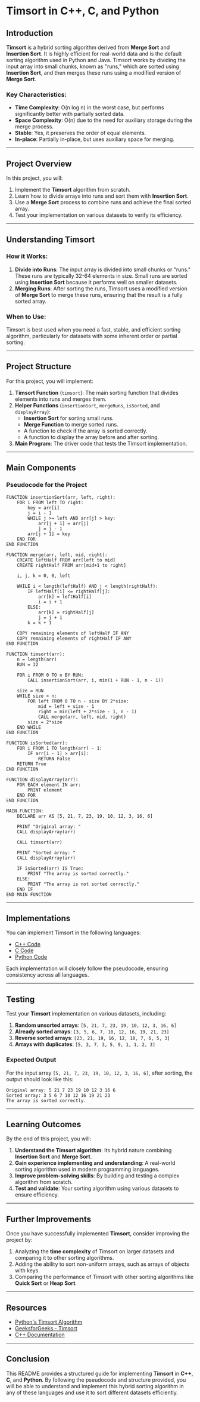 # **Timsort in C++, C, and Python**

## **Introduction**

**Timsort** is a hybrid sorting algorithm derived from **Merge Sort** and **Insertion Sort**. It is highly efficient for real-world data and is the default sorting algorithm used in Python and Java. Timsort works by dividing the input array into small chunks, known as "runs," which are sorted using **Insertion Sort**, and then merges these runs using a modified version of **Merge Sort**. 

### **Key Characteristics**:
- **Time Complexity**: O(n log n) in the worst case, but performs significantly better with partially sorted data.
- **Space Complexity**: O(n) due to the need for auxiliary storage during the merge process.
- **Stable**: Yes, it preserves the order of equal elements.
- **In-place**: Partially in-place, but uses auxiliary space for merging.

---

## **Project Overview**

In this project, you will:
1. Implement the **Timsort** algorithm from scratch.
2. Learn how to divide arrays into runs and sort them with **Insertion Sort**.
3. Use a **Merge Sort** process to combine runs and achieve the final sorted array.
4. Test your implementation on various datasets to verify its efficiency.

---

## **Understanding Timsort**

### **How it Works**:
1. **Divide into Runs**: The input array is divided into small chunks or "runs." These runs are typically 32-64 elements in size. Small runs are sorted using **Insertion Sort** because it performs well on smaller datasets.
2. **Merging Runs**: After sorting the runs, Timsort uses a modified version of **Merge Sort** to merge these runs, ensuring that the result is a fully sorted array.

### **When to Use**:
Timsort is best used when you need a fast, stable, and efficient sorting algorithm, particularly for datasets with some inherent order or partial sorting.

---

## **Project Structure**

For this project, you will implement:
1. **Timsort Function** (`timsort`): The main sorting function that divides elements into runs and merges them.
2. **Helper Functions** (`insertionSort`, `mergeRuns`, `isSorted`, and `displayArray`): 
   - **Insertion Sort** for sorting small runs.
   - **Merge Function** to merge sorted runs.
   - A function to check if the array is sorted correctly.
   - A function to display the array before and after sorting.
3. **Main Program**: The driver code that tests the Timsort implementation.

---

## **Main Components**

### **Pseudocode for the Project**

```plaintext
FUNCTION insertionSort(arr, left, right):
    FOR i FROM left TO right:
        key = arr[i]
        j = i - 1
        WHILE j >= left AND arr[j] > key:
            arr[j + 1] = arr[j]
            j = j - 1
        arr[j + 1] = key
    END FOR
END FUNCTION

FUNCTION merge(arr, left, mid, right):
    CREATE leftHalf FROM arr[left to mid]
    CREATE rightHalf FROM arr[mid+1 to right]

    i, j, k = 0, 0, left

    WHILE i < length(leftHalf) AND j < length(rightHalf):
        IF leftHalf[i] <= rightHalf[j]:
            arr[k] = leftHalf[i]
            i = i + 1
        ELSE:
            arr[k] = rightHalf[j]
            j = j + 1
        k = k + 1

    COPY remaining elements of leftHalf IF ANY
    COPY remaining elements of rightHalf IF ANY
END FUNCTION

FUNCTION timsort(arr):
    n = length(arr)
    RUN = 32

    FOR i FROM 0 TO n BY RUN:
        CALL insertionSort(arr, i, min(i + RUN - 1, n - 1))

    size = RUN
    WHILE size < n:
        FOR left FROM 0 TO n - size BY 2*size:
            mid = left + size - 1
            right = min(left + 2*size - 1, n - 1)
            CALL merge(arr, left, mid, right)
        size = 2*size
    END WHILE
END FUNCTION

FUNCTION isSorted(arr):
    FOR i FROM 1 TO length(arr) - 1:
        IF arr[i - 1] > arr[i]:
            RETURN False
    RETURN True
END FUNCTION

FUNCTION displayArray(arr):
    FOR EACH element IN arr:
        PRINT element
    END FOR
END FUNCTION

MAIN FUNCTION:
    DECLARE arr AS [5, 21, 7, 23, 19, 10, 12, 3, 16, 6]

    PRINT "Original array: "
    CALL displayArray(arr)

    CALL timsort(arr)

    PRINT "Sorted array: "
    CALL displayArray(arr)

    IF isSorted(arr) IS True:
        PRINT "The array is sorted correctly."
    ELSE:
        PRINT "The array is not sorted correctly."
    END IF
END MAIN FUNCTION
```

---

## **Implementations**

You can implement Timsort in the following languages:
- [C++ Code](./timsort.cpp)
- [C Code](./timsort.c)
- [Python Code](./timsort.py)

Each implementation will closely follow the pseudocode, ensuring consistency across all languages.

---

## **Testing**

Test your **Timsort** implementation on various datasets, including:
1. **Random unsorted arrays**: `[5, 21, 7, 23, 19, 10, 12, 3, 16, 6]`
2. **Already sorted arrays**: `[3, 5, 6, 7, 10, 12, 16, 19, 21, 23]`
3. **Reverse sorted arrays**: `[23, 21, 19, 16, 12, 10, 7, 6, 5, 3]`
4. **Arrays with duplicates**: `[5, 3, 7, 3, 5, 9, 1, 1, 2, 3]`

### **Expected Output**
For the input array `[5, 21, 7, 23, 19, 10, 12, 3, 16, 6]`, after sorting, the output should look like this:

```plaintext
Original array: 5 21 7 23 19 10 12 3 16 6 
Sorted array: 3 5 6 7 10 12 16 19 21 23 
The array is sorted correctly.
```

---

## **Learning Outcomes**

By the end of this project, you will:
1. **Understand the Timsort algorithm**: Its hybrid nature combining **Insertion Sort** and **Merge Sort**.
2. **Gain experience implementing and understanding**: A real-world sorting algorithm used in modern programming languages.
3. **Improve problem-solving skills**: By building and testing a complex algorithm from scratch.
4. **Test and validate**: Your sorting algorithm using various datasets to ensure efficiency.

---

## **Further Improvements**

Once you have successfully implemented **Timsort**, consider improving the project by:
1. Analyzing the **time complexity** of Timsort on larger datasets and comparing it to other sorting algorithms.
2. Adding the ability to sort non-uniform arrays, such as arrays of objects with keys.
3. Comparing the performance of Timsort with other sorting algorithms like **Quick Sort** or **Heap Sort**.

---

## **Resources**
- [Python's Timsort Algorithm](https://en.wikipedia.org/wiki/Timsort)
- [GeeksforGeeks - Timsort](https://www.geeksforgeeks.org/timsort/)
- [C++ Documentation](https://en.cppreference.com/w/)

---

## **Conclusion**

This README provides a structured guide for implementing **Timsort** in **C++**, **C**, and **Python**. By following the pseudocode and structure provided, you will be able to understand and implement this hybrid sorting algorithm in any of these languages and use it to sort different datasets efficiently.